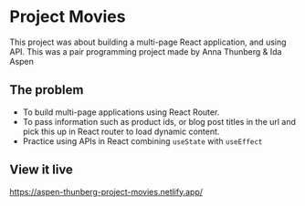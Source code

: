 # Project Movies

This project was about building a multi-page React application, and using API. This was a pair programming project made by Anna Thunberg & Ida Aspen

## The problem

- To build multi-page applications using React Router.
- To pass information such as product ids, or blog post titles in the url and pick this up in React router to load dynamic content.
- Practice using APIs in React combining `useState` with `useEffect`

## View it live

https://aspen-thunberg-project-movies.netlify.app/
